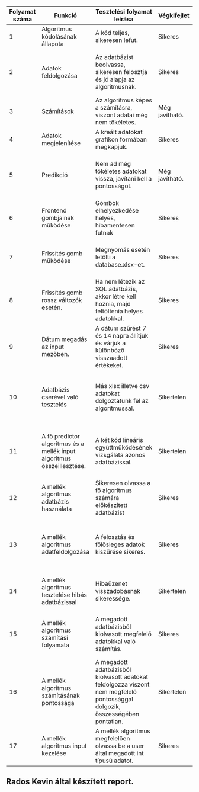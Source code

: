 | Folyamat száma  | Funkció | Tesztelési folyamat leírása | Végkifejlet | Komment | Várt eredmény| Időpont|
| ------------- | ------------- | ------------- | ------------- | ------------- | ------------- | ------------- |
| 1  | Algoritmus kódolásának állapota | A kód teljes, sikeresen lefut. | Sikeres | - | Hibamentes futás. | 2021.12.13 |
| 2  | Adatok feldolgozása  | Az adatbázist beolvassa, sikeresen felosztja és jó alapja az algoritmusnak. | Sikeres | - | Adatbázis feldolgozás illetve szükségtelen adatok kiszűrése. | 2021.12.13
| 3  | Számítások  | Az algoritmus képes a számításra, viszont adatai még nem tökéletes. | Még javítható. | - | Tökéletes matematikai pontossággal való számítás. | 2021.12.13 |
| 4  | Adatok megjelenítése  | A kreált adatokat grafikon formában megkapjuk. | Sikeres | - | Vizuális reprezentálása az adatoknak. | 2021.12.13 |
| 5  | Predikció  | Nem ad még tökéletes adatokat vissza, javítani kell a pontosságot. | Még javítható. | Pontossággal való gondok. | A grafikonon ábrázolt görbébe tökéletesen beleillő adat visszaadása. | 2021.12.13 |
| 6  | Frontend gombjainak működése  | Gombok elhelyezkedése helyes, hibamentesen futnak | Sikeres | - | Hibaüzenet nélkül adja vissza a várt értéket. | 2021.12.20 |
| 7  | Frissítés gomb működése | Megnyomás esetén letölti a database.xlsx-et. | Sikeres | - | A letöltés megtörténik, az adatbázis használatra kész. | 2021.12.20 |
| 8  | Frissítés gomb rossz változók esetén. | Ha nem létezik az SQL adatbázis, akkor létre kell hoznia, majd feltöltenia helyes adatokkal. | Sikeres | - | Rossz változók esetén az elvárt adatok feltöltése. | 2021.12.20 |
| 9  | Dátum megadás az input mezőben. | A dátum szűrést 7 és 14 napra állítjuk és várjuk a különböző visszaadott értékeket. | Sikeres | - |Egyaránt helyes visszatérési érték megállapítása. | 2021.12.20 |
| 10 | Adatbázis cserével való tesztelés | Más xlsx illetve csv adatokat dolgoztatunk fel az algoritmussal. | Sikertelen | Az xlsx-et tökéletesen beolvassa, csv feldolgozást még javítani kell. |Kiterjesztéstől függetlenül helyes beolvasás az elvárható.| 2021.12.20 |
| 11 | A fő predictor algoritmus és a mellék input algoritmus összeillesztése. | A két kód lineáris együttműködésének vizsgálata azonos adatbázissal. | Sikertelen | Az input algoritmus hibás pontosággal dolgozik. | Második algoritmus fejlesztésre szorul. | Tökéletes pontossággal való együttműködés a két kód megírása között. | 2021.12.20 |
| 12 | A mellék algoritmus adatbázis használata| Sikeresen olvassa a fő algoritmus számára előkészített adatbázist | Sikeres | - | Hibamentes beolvasás a predikcióhoz | 2021.12.20|
| 13 | A mellék algoritmus adatfeldolgozása | A felosztás és fölösleges adatok kiszűrése sikeres.| Sikeres | - | Hibátlan szűrés, az algoritmusnak tökéletesesn kell olvasnia az adatokat csv-ből | 2021.12.20 |
| 14 | A mellék algoritmus tesztelése hibás adatbázissal| Hibaüzenet visszadobásnak sikeressége.| Sikertelen | Nem a megfelelő hibazüzenet jelenik meg. | Megfelelően informáló hibaüzenet visszaadása a user felé. | 2021.12.20 |
| 15 | A mellék algoritmus számítási folyamata | A megadott adatbázisból kiolvasott megfelelő adatokkal való számítás. | Sikeres |-|Az algoritmus hibaüzenet visszadobása nélkül képes számításokat végezni. | 2021.12.20 |
| 16 | A mellék algoritmus számításának pontossága |A megadott adatbázisból kiolvasott adatokat feldolgozza viszont nem megfelelő pontossággal dolgozik, összességében pontatlan. | Sikertelen | A matematikai formula élesítése szükséges. | 2021.12.20 |
| 17 | A mellék algoritmus input kezelése | A mellék algoritmus megfelelően olvassa be a user által megadott int típusú adatot. | Sikeres | - | Hibaüzenet mentes input beolvasás és megfelelő típuskezelése. | 2021.12.20 |


## Rados Kevin által készített report.